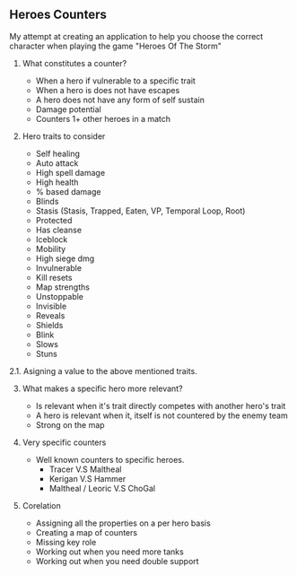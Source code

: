 ## Heroes Counters

My attempt at creating an application to help you choose the correct character when playing the game "Heroes Of The Storm"

1. What constitutes a counter?
	- When a hero if vulnerable to a specific trait
	- When a hero is does not have escapes
	- A hero does not have any form of self sustain
	- Damage potential
	- Counters 1+ other heroes in a match

2. Hero traits to consider
 	- Self healing
 	- Auto attack
 	- High spell damage
	- High health
	- % based damage	
	- Blinds
	- Stasis (Stasis, Trapped, Eaten, VP, Temporal Loop, Root)
	- Protected
	- Has cleanse
	- Iceblock
	- Mobility
	- High siege dmg
	- Invulnerable
	- Kill resets
	- Map strengths
	- Unstoppable
	- Invisible
	- Reveals
	- Shields
	- Blink
	- Slows
	- Stuns

2.1. Asigning a value to the above mentioned traits.

3. What makes a specific hero more relevant?
	- Is relevant when it's trait directly competes with another hero's trait
	- A hero is relevant when it, itself is not countered by the enemy team
	- Strong on the map
 	
4. Very specific counters
	- Well known counters to specific heroes.
		- Tracer V.S Maltheal
		- Kerigan V.S Hammer
		- Maltheal / Leoric V.S ChoGal

5. Corelation
	- Assigning all the properties on a per hero basis
	- Creating a map of counters
	- Missing key role
	- Working out when you need more tanks
	- Working out when you need double support
